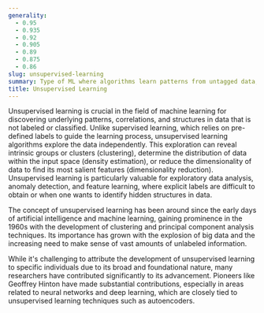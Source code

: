```yaml
---
generality:
  - 0.95
  - 0.935
  - 0.92
  - 0.905
  - 0.89
  - 0.875
  - 0.86
slug: unsupervised-learning
summary: Type of ML where algorithms learn patterns from untagged data, without any guidance on what outcomes to predict.
title: Unsupervised Learning
---
```


Unsupervised learning is crucial in the field of machine learning for discovering underlying patterns, correlations, and structures in data that is not labeled or classified. Unlike supervised learning, which relies on pre-defined labels to guide the learning process, unsupervised learning algorithms explore the data independently. This exploration can reveal intrinsic groups or clusters (clustering), determine the distribution of data within the input space (density estimation), or reduce the dimensionality of data to find its most salient features (dimensionality reduction). Unsupervised learning is particularly valuable for exploratory data analysis, anomaly detection, and feature learning, where explicit labels are difficult to obtain or when one wants to identify hidden structures in data.

The concept of unsupervised learning has been around since the early days of artificial intelligence and machine learning, gaining prominence in the 1960s with the development of clustering and principal component analysis techniques. Its importance has grown with the explosion of big data and the increasing need to make sense of vast amounts of unlabeled information.

While it's challenging to attribute the development of unsupervised learning to specific individuals due to its broad and foundational nature, many researchers have contributed significantly to its advancement. Pioneers like Geoffrey Hinton have made substantial contributions, especially in areas related to neural networks and deep learning, which are closely tied to unsupervised learning techniques such as autoencoders.
